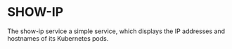# SHOW-IP

The show-ip service a simple service, which displays the IP addresses and hostnames of its Kubernetes pods.